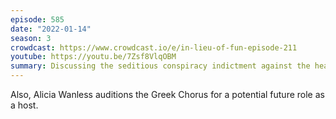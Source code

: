 ```yaml
---
episode: 585
date: "2022-01-14"
season: 3
crowdcast: https://www.crowdcast.io/e/in-lieu-of-fun-episode-211
youtube: https://youtu.be/7Zsf8VlqOBM
summary: Discussing the seditious conspiracy indictment against the head of Oath keepers
---
```

Also, Alicia Wanless auditions the Greek Chorus for a potential future role as a host.
